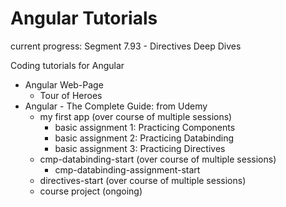 # Angular Tutorials

current progress: Segment 7.93 - Directives Deep Dives

Coding tutorials for Angular
* Angular Web-Page
  * Tour of Heroes
* Angular - The Complete Guide: from Udemy
  * my first app (over course of multiple sessions)
    * basic assignment 1: Practicing Components
    * basic assignment 2: Practicing Databinding
    * basic assignment 3: Practicing Directives
  * cmp-databinding-start (over course of multiple sessions)
    * cmp-databinding-assignment-start
  * directives-start (over course of multiple sessions)
  * course project (ongoing)

